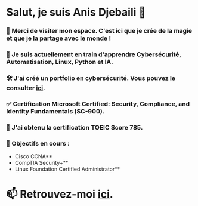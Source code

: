 # Salut, je suis **Anis Djebaili** 👋

### 👀 Merci de visiter mon espace. C'est ici que je crée de la magie et que je la partage avec le monde !

### 🌱 Je suis actuellement en train d'apprendre **Cybersécurité, Automatisation, Linux, Python et IA**.

### 🛠️ J'ai créé un portfolio en cybersécurité. Vous pouvez le consulter **[ici](lien_vers_votre_portfolio)**.

### ✅ Certification **Microsoft Certified: Security, Compliance, and Identity Fundamentals (SC-900)**.

### 💂 J'ai obtenu la certification **TOEIC Score 785**.

### 🎯 Objectifs en cours :
* Cisco CCNA**
* CompTIA Security+**
* Linux Foundation Certified Administrator**
  

# 📫 Retrouvez-moi **[ici](lien_vers_votre_profil_professionnel)**.
